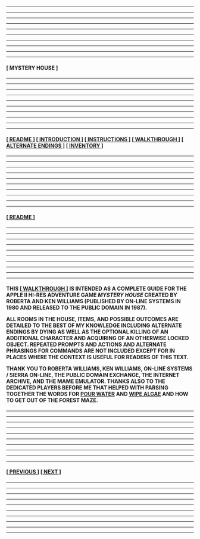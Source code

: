 
<div style="font-weight: bold;">

---
---
---
---
---
---
---
---
---
---
  
#### **[ MYSTERY HOUSE ]** 

####

---
---
---
---
---
---
---
---
---
---

#### **[[ README ]](#-readme-) [[ INTRODUCTION ]](/introduction.md) [[ INSTRUCTIONS ]](/instructions.md)  [[ WALKTHROUGH ]](/walkthrough.md) [[ ALTERNATE ENDINGS ]](/alternateendings.md) [[ INVENTORY ]](/inventory.md)**

####

---
---
---
---
---
---
---
---
---
---

#### **[[ README ]](#)**

####

---
---
---
---
---
---
---
---
---
---

#### 

THIS **[[ WALKTHROUGH ]](/walkthrough.md)** IS INTENDED AS A COMPLETE GUIDE FOR THE APPLE II HI-RES ADVENTURE GAME *MYSTERY HOUSE* CREATED BY ROBERTA AND KEN WILLIAMS (PUBLISHED BY ON-LINE SYSTEMS IN 1980 AND RELEASED TO THE PUBLIC DOMAIN IN 1987).  

ALL ROOMS IN THE HOUSE, ITEMS, AND POSSIBLE OUTCOMES ARE DETAILED TO THE BEST OF MY KNOWLEDGE INCLUDING ALTERNATE ENDINGS BY DYING AS WELL AS THE OPTIONAL KILLING OF AN ADDITIONAL CHARACTER AND ACQUIRING OF AN OTHERWISE LOCKED OBJECT. REPEATED PROMPTS AND ACTIONS AND ALTERNATE PHRASINGS FOR COMMANDS ARE NOT INCLUDED EXCEPT FOR IN PLACES WHERE THE CONTEXT IS USEFUL FOR READERS OF THIS TEXT.  

THANK YOU TO ROBERTA WILLIAMS, KEN WILLIAMS, ON-LINE SYSTEMS / SIERRA ON-LINE, THE PUBLIC DOMAIN EXCHANGE, THE INTERNET ARCHIVE, AND THE MAME EMULATOR. THANKS ALSO TO THE DEDICATED PLAYERS BEFORE ME THAT HELPED WITH PARSING TOGETHER THE WORDS FOR <ins>POUR WATER</ins> AND <ins>WIPE ALGAE</ins> AND HOW TO GET OUT OF THE FOREST MAZE.  

####

---
---
---
---
---
---
---
---
---
---

#### **[[ PREVIOUS ]](/inventory.md) [[ NEXT ]](/introduction.md)** 

####

---
---
---
---
---
---
---
---
---
---

</div>
